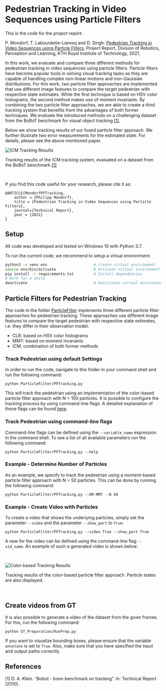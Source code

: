 # Pedestrian Tracking in Video Sequences using Particle Filters

This is the code for the project report: 

P. Mondorf, T. Labourdette-Liaresq and D. Singh: [Pedestrian Tracking in Video Sequences using Particle Filters](EL2320_ProjectReport_PhilippMondorf.pdf), Project Report, Division of Robotics, Perception and Learning, KTH Royal Institute of Technology, 2021. 

In this work, we evaluate and compare three different methods for pedestrian tracking in video sequences
using particle filters. Particle filters have become popular tools in solving visual tracking tasks as they are capable of handling complex non-linear motions and non-Gaussian distributions. For this work, two particle filter
approaches are implemented that use different image features to compare the target pedestrian with respective state estimates. While the first technique is based on HSV color histograms, the
second method makes use of moment invariants. By combining the two particle filter approaches, we are able to create a third
tracking system that benefits from the advantages of both former techniques. We evaluate the introduced methods on a challenging dataset from the BoBoT benchmark for visual object tracking [[1]](#1).


Below we show tracking results of our fused particle filter approach. We further illustrate two error measurements for the estimated state. For details, please see the above mentioned paper.
<br />

![ICM Tracking Results](<ReadMeFiles/GIFs/ParticleFilter_ICM_model.gif>)

Tracking results of the ICM tracking system, evaluated on a dataset from the BoBoT benchmark [[1]](#1)

<br />

If you find this code useful for your research, please cite it as: 

```
@ARTICLE{MondorfPFTracking,
    author = {Philipp Mondorf},
    title = {Pedestrian Tracking in Video Sequences using Particle Filters},
    journal={Technical Report},
    year = {2021}
}
```

## Setup
All code was developed and tested on Windows 10 with Python 3.7.

To run the current code, we recommend to setup a virtual environment: 

```bash
python3 -m venv env                     # Create virtual environment
source env/bin/activate                 # Activate virtual environment
pip install -r requirements.txt         # Install dependencies
# Work for a while
deactivate                              # Deactivate virtual environment
```

## Particle Filters for Pedestrian Tracking

The code in the folder [ParticleFilter](ParticleFilter) implements three different particle filter approaches for pedestrian tracking.
These approaches use different image features to compare the target pedestrian with respective state estimates, i.e. they differ in their observation model: 

- CLR: based on HSV color histograms
- MMT: based on moment invariants
- ICM: combination of both former methods

### Track Pedestrian using default Settings

In order to run the code, navigate to this folder in your command shell and run the following command:

```
python ParticleFilter/PFTracking.py
```

This will track the pedestrian using an implementation of the color-based particle filter approach with N = 100 particles. 
It is possible to configure the tracking process by using command-line flags. A detailed explanation of these flags can be found [here](ReadMeFiles/ARGUMENTS.md).


### Track Pedestrian using command-line flags

Command-line flags can be defined using the `--variable_name` expression in the command shell. To see a list of all available parameters run the following command: 

```
python ParticleFilter/PFTracking.py --help
```

### Example - Determine Number of Particles

As an example, we specify to track the pedestrian using a moment-based particle filter approach with N = 50 particles. 
This can be done by running the following command: 

```
python ParticleFilter/PFTracking.py --OM MMT --N 50
```

### Example - Create Video with Particles

To create a video that shows the underlying particles, simply set the parameter `--video` and the parameter 
`--show_part` to `True`: 

```
python ParticleFilter/PFTracking.py --video True --show_part True
```

A new for the video can be defined using the command-line flag `--vid_name`. An example of such a generated video is shown below: 

<br />

![Color-based Tracking Results](<ReadMeFiles/GIFs/ParticleFilter_CLR_particles.gif>)

Tracking results of the color-based particle filter approach. Particle states are also displayed.

<br />

## Create videos from GT 

It is also possible to generate a video of the dataset from the given frames. For this, run the following command:

```
python GT_Preparation/RunPrep.py
```
 
If you want to visualize bounding boxes, please ensure that the variable `annotate` is set to `True`. Also, make sure that you have specified the input and output paths correctly.

## References
<a id="1">[1]</a>  D. A. Klein. “Bobot - bonn benchmark on tracking”. In: Technical Report (2010). 